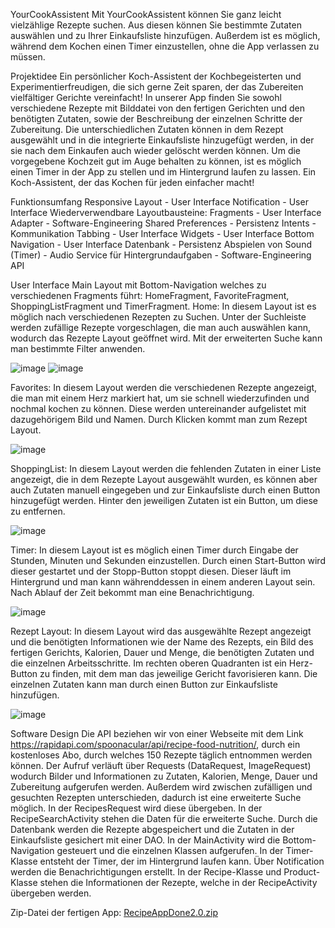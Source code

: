 YourCookAssistent
Mit YourCookAssistent können Sie ganz leicht vielzählige Rezepte suchen. Aus diesen können Sie bestimmte Zutaten auswählen und zu Ihrer Einkaufsliste hinzufügen. Außerdem ist es möglich, während dem Kochen einen Timer einzustellen, ohne die App verlassen zu müssen.


Projektidee
Ein persönlicher Koch-Assistent der Kochbegeisterten und Experimentierfreudigen, die sich gerne Zeit sparen, der das Zubereiten vielfältiger Gerichte vereinfacht! In unserer App finden Sie sowohl verschiedene Rezepte mit Bilddatei von den fertigen Gerichten und den benötigten Zutaten, sowie der Beschreibung der einzelnen Schritte der Zubereitung. Die unterschiedlichen Zutaten können in dem Rezept ausgewählt und in die integrierte Einkaufsliste hinzugefügt werden, in der sie nach dem Einkaufen auch wieder gelöscht werden können. Um die vorgegebene Kochzeit gut im Auge behalten zu können, ist es möglich einen Timer in der App zu stellen und im Hintergrund laufen zu lassen. Ein Koch-Assistent, der das Kochen für jeden einfacher macht!


Funktionsumfang
Responsive Layout -	User Interface
Notification	- User Interface
Wiederverwendbare Layoutbausteine: Fragments - User Interface
Adapter	- Software-Engineering
Shared Preferences 	- Persistenz
Intents	- Kommunikation
Tabbing	- User Interface
Widgets	- User Interface
Bottom Navigation -	User Interface
Datenbank	- Persistenz
Abspielen von Sound (Timer)	- Audio
Service für Hintergrundaufgaben -	Software-Engineering
API 	


User Interface
Main Layout mit Bottom-Navigation welches zu verschiedenen Fragments führt: HomeFragment, FavoriteFragment, ShoppingListFragment und TimerFragment.
Home:
In diesem Layout ist es möglich nach verschiedenen Rezepten zu Suchen. Unter der Suchleiste werden zufällige Rezepte vorgeschlagen, die man auch auswählen kann, wodurch das Rezepte Layout geöffnet wird. Mit der erweiterten Suche kann man bestimmte Filter anwenden.

  ![image](https://user-images.githubusercontent.com/86496447/194708619-196190d7-cd98-4fec-985d-09838e22eeb4.png)
  ![image](https://user-images.githubusercontent.com/86496447/194708644-58b015ec-cb85-44c2-8f2c-07cf10ae9545.png)

Favorites:
In diesem Layout werden die verschiedenen Rezepte angezeigt, die man mit einem Herz markiert hat, um sie schnell wiederzufinden und nochmal kochen zu können. Diese werden untereinander aufgelistet mit dazugehörigem Bild und Namen. Durch Klicken kommt man zum Rezept Layout.

  ![image](https://user-images.githubusercontent.com/86496447/194708706-1eea3f2e-9e75-4751-b5ce-2a747a10b733.png)

ShoppingList:
In diesem Layout werden die fehlenden Zutaten in einer Liste angezeigt, die in dem Rezepte Layout ausgewählt wurden, es können aber auch Zutaten manuell eingegeben und zur Einkaufsliste durch einen Button hinzugefügt werden. Hinter den jeweiligen Zutaten ist ein Button, um diese zu entfernen.

  ![image](https://user-images.githubusercontent.com/86496447/194708720-c9e567b9-5497-4422-ac4a-0734c338fb12.png)

Timer:
In diesem Layout ist es möglich einen Timer durch Eingabe der Stunden, Minuten und Sekunden einzustellen. Durch einen Start-Button wird dieser gestartet und der Stopp-Button stoppt diesen. Dieser läuft im Hintergrund und man kann währenddessen in einem anderen Layout sein. Nach Ablauf der Zeit bekommt man eine Benachrichtigung. 

  ![image](https://user-images.githubusercontent.com/86496447/194639373-740172b3-c4ae-4713-a8a0-1d1b660c6b23.png)

Rezept Layout:
In diesem Layout wird das ausgewählte Rezept angezeigt und die benötigten Informationen wie der Name des Rezepts, ein Bild des fertigen Gerichts, Kalorien, Dauer und Menge, die benötigten Zutaten und die einzelnen Arbeitsschritte. Im rechten oberen Quadranten ist ein Herz-Button zu finden, mit dem man das jeweilige Gericht favorisieren kann. Die einzelnen Zutaten kann man durch einen Button zur Einkaufsliste hinzufügen.

  ![image](https://user-images.githubusercontent.com/86496447/194708682-ffe894c0-491e-4149-b22c-3376a10e4b5f.png)


Software Design
Die API beziehen wir von einer Webseite mit dem Link https://rapidapi.com/spoonacular/api/recipe-food-nutrition/, durch ein kostenloses Abo, durch welches 150 Rezepte täglich entnommen werden können. Der Aufruf verläuft über Requests (DataRequest, ImageRequest) wodurch Bilder und Informationen zu Zutaten, Kalorien, Menge, Dauer und Zubereitung aufgerufen werden. Außerdem wird zwischen zufälligen und gesuchten Rezepten unterschieden, dadurch ist eine erweiterte Suche möglich. In der RecipesRequest wird diese übergeben.
In der RecipeSearchActivity stehen die Daten für die erweiterte Suche.
Durch die Datenbank werden die Rezepte abgespeichert und die Zutaten in der Einkaufsliste gesichert mit einer DAO.
In der MainActivity wird die Bottom-Navigation gesteuert und die einzelnen Klassen aufgerufen.
In der Timer-Klasse entsteht der Timer, der im Hintergrund laufen kann. Über Notification werden die Benachrichtigungen erstellt.
In der Recipe-Klasse und Product-Klasse stehen die Informationen der Rezepte, welche in der RecipeActivity übergeben werden.


Zip-Datei der fertigen App: 
[RecipeAppDone2.0.zip](https://github.com/Android-Projekte-VHB/vhb-android-ss2022-team-18/files/9739386/RecipeAppDone2.0.zip)

